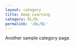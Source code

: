 ```yaml
---
layout: category
title: Deep Learning
category: DL/DL
permalink: '/DL/DL'
---
```


Another sample category page.
